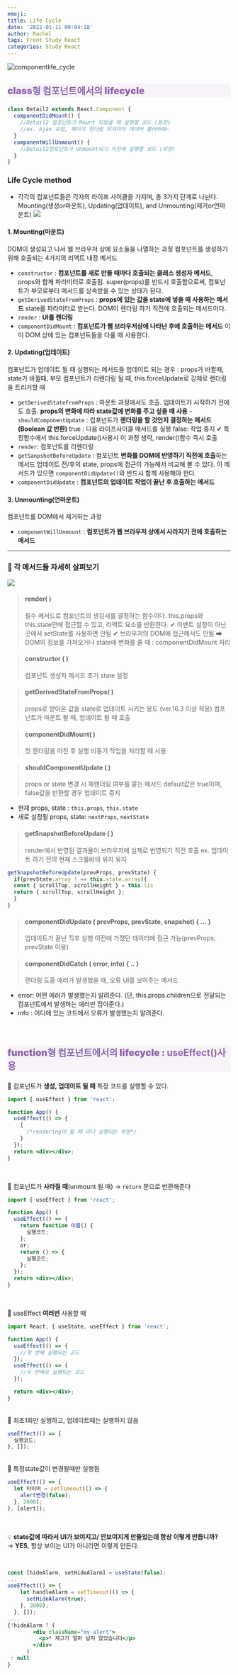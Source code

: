 ```yaml
---
emoji:
title: Life Cycle
date: '2022-01-11 00:04:18'
author: Rachel
tags: Front Study React
categories: Study React
---
```


![componentlife_cycle](componentlifecycle.001.png)

## <p style="font-weight: 900; background-color: #f7f3f8; color: #9065af;">class형 컴포넌트에서의 lifecycle</p>

```jsx
class Detail2 extends React.Component {
  componentDidMount() {
    //Detail2 컴포넌트가 Mount 되었을 때 실행할 코드 (등장)
    //ex. Ajax 요청, 페이지 렌더링 되자마자 데이터 불러와줘~
  }
  componentWillUnmount() {
    //Detail2컴포넌트가 Unmount되기 직전에 실행할 코드 (퇴장)
  }
}
```

### <span style="font-weight: 700;">Life Cycle method</span>

- 각각의 컴포넌트들은 각자의 라이프 사이클을 가지며, 총 3가지 단계로 나뉜다.
  Mounting(생성or마운트), Updating(업데이트), and Unmounting(제거or언마운트)
  ![](https://images.velog.io/images/bori9412/post/8d6583a6-b6ce-4e14-928a-d8321001845c/image.png)

#### 1. Mounting(마운트)

DOM이 생성되고 나서 웹 브라우저 상에 요소들을 나열하는 과정
컴포넌트를 생성하기 위해 호출되는 4가지의 리액트 내장 메서드

- `constructor` : **컴포넌트를 새로 만들 때마다 호출되는 클래스 생성자 메서드**,
  props와 함께 파라미터로 호출됨. super(props)를 반드시 호출함으로써, 컴포넌트가 부모로부터 메서드를 상속받을 수 있는 상태가 된다.
- `getDerivedStateFromProps` : **props에 있는 값을 state에 넣을 때 사용하는 메서드**
  state를 파라미터로 받는다. DOM이 렌더링 하기 직전에 호출되는 메서드이다.
- `render` : **UI를 렌더링**
- `componentDidMount` : **컴포넌트가 웹 브라우저상에 나타난 후에 호출하는 메서드**
  이미 DOM 상에 있는 컴포넌트들을 다룰 때 사용한다.

#### 2. Updating(업데이트)

컴포넌트가 업데이트 될 때 실행되는 메서드들
업데이트 되는 경우 : props가 바뀔때, state가 바뀔때, 부모 컴포넌트가 리렌더링 될 때, this.forceUpdate로 강제로 렌더링을 트리거할 때

- `getDerivedStateFromProps` : 마운트 과정에서도 호출. 업데이트가 시작하기 전에도 호출. **props의 변화에 따라 state값에 변화를 주고 싶을 때 사용** -`shouldComponentUpdate` : 컴포넌트가 **렌더링을 할 것인지 결정하는 메서드(Boolean 값 반환)**
  true : 다음 라이프사이클 메서드를 실행
  false: 작업 중지
  ✔ 특정함수에서 this.forceUpdate()사용시 이 과정 생략, render()함수 즉시 호출
- `render`: 컴포넌트를 리렌더링
- `getSanpshotBeforeUpdate` : 컴포넌트 **변화를 DOM에 반영하기 직전에 호출**하는 메서드
  업데이트 전/후의 state, props에 접근이 가능해서 비교해 볼 수 있다.
  이 메서드가 있으면 `componentDidUpdate()`와 반드시 함께 사용해야 한다.
- `componentDidUpdate` : **컴포넌트의 업데이트 작업이 끝난 후 호출하는 메서드**

#### 3. Unmounting(언마운트)

컴포넌트를 DOM에서 제거하는 과정

- `componentWillUnmount` : **컴포넌트가 웹 브라우저 상에서 사라지기 전에 호출하는 메서드**

---

### 📌 각 메서드들 자세히 살펴보기

![](https://images.velog.io/images/bori9412/post/1b69b7df-10ff-45fd-ac76-cf9bf786e3a5/image.png)

> #### render( )
>
> 필수 메서드로 컴포넌트의 생김새를 결정하는 함수이다.
> this.props와 this.state안에 접근할 수 있고, 리액트 요소를 반환한다.
> ✔ 이벤트 설정이 아닌 곳에서 setState를 사용하면 안됨
> ✔ 브라우저의 DOM에 접근해서도 안됨
> ➡ DOM의 정보를 가져오거나 state에 변화를 줄 때 : componentDidMount 처리

> #### constructor ( )
>
> 컴포넌트 생성자 메서드
> 초기 state 설정

> #### getDerivedStateFromProps( )
>
> props로 받아온 값을 state로 업데이트 시키는 용도 (ver.16.3 이상 적용)
> 컴포넌트가 마운트 될 때, 업데이트 될 때 호출

> #### componentDidMount( )
>
> 첫 렌더링을 마친 후 실행
> 비동기 작업을 처리할 때 사용

> #### shouldComponentUpdate ( )
>
> props or state 변경 시 재렌더링 여부를 묻는 메서드
> default값은 true이며, false값을 반환할 경우 업데이트 중지

- 현재 props, state : `this.props`, `this.state`
- 새로 설정될 props, state: `nextProps`, `nextState`

> #### getSnapshotBeforeUpdate ( )
>
> render에서 반영된 결과물이 브라우저에 실제로 반영되기 직전 호출
> ex. 업데이트 하기 전의 현재 스크롤바의 위치 유지

```js
getSnapshotBeforeUpdate(prevProps, prevState) {
  if(prevState.array ! == this.state.array){
  const { scrollTop, scrollHeight } = this.lis
  return { scrollTop, scrollHeight };
  }
}
```

> #### componentDidUpdate ( prevProps, prevState, snapshot) { ... }
>
> 업데이트가 끝난 직후 실행
> 이전에 가졌던 데이터에 접근 가능(prevProps, prevState 이용)

> #### componentDidCatch ( error, info) { .. }
>
> 렌더링 도중 에러가 발생했을 때, 오류 UI를 보여주는 메서드

- error: 어떤 에러가 발생했는지 알려준다. (단, this.props.children으로 전달되는 컴포넌트에서 발생하는 에러만 잡아준다.)
- info : 어디에 있는 코드에서 오류가 발생했는지 알려준다.
  <br/>
  <br/>
  <br/>

## <p style="font-weight: 900; background-color: #f7f3f8; color: #9065af;">function형 컴포넌트에서의 lifecycle : **useEffect()사용**</p>

🍇 컴포넌트가 **생성, 업데이트 될 때** 특정 코드를 실행할 수 있다.

```jsx
import { useEffect } from 'react';

function App() {
  useEffect(() => {
    {
      /*rendering이 될 때 마다 실행되는 부분*/
    }
  });
  return <div></div>;
}
```

<br/>

🍇 컴포넌트가 **사라질 때**(unmount 될 때) → `return` 문으로 반환해준다

```jsx
import { useEffect } from 'react';

function App() {
  useEffect(() => {
    return function 이름() {
      실행코드;
    };
    or;
    return () => {
      실행코드;
    };
  });
  return <div></div>;
}
```

<br/>

🍇 useEffect **여러번** 사용할 때

```jsx
import React, { useState, useEffect } from 'react';

function App() {
  useEffect(() => {
    //첫 번째 실행되는 코드
  });
  useEffect(() => {
    //두 번째로 실행되는 코드
  });

  return <div></div>;
}
```

<br/>
🍇 최초1회만 실행하고, 업데이트때는 실행하지 않음

```jsx
useEffect(() => {
  실행코드;
}, []);
```

<br/>
🍇 특정state값이 변경될때만 실행됨

```jsx
useEffect(() => {
  let 타이머 = setTimeout(() => {
    alert변경(false);
  }, 2000);
}, [alert]);
```

<br/>

💡 **state값에 따라서 UI가 보여지고/ 안보여지게 만들었는데 항상 이렇게 만듭니까?**
<br/>→ **YES**, 항상 보이는 UI가 아니라면 이렇게 만든다.

<br/>

```jsx
const [hideAlarm, setHideAlarm] = useState(false);
...
useEffect(() => {
    let handleAlarm = setTimeout(() => {
      setHideAlarm(true);
    }, 2000);
  }, []);
....
{!hideAlarm ? (
        <div className="my-alert">
          <p>* 재고가 얼마 남지 않았습니다</p>
        </div>
      )
 : null
}
```
